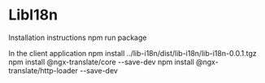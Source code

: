 # LibI18n

Installation instructions
npm run package

In the client application
npm install ../lib-i18n/dist/lib-i18n/lib-i18n-0.0.1.tgz
npm install @ngx-translate/core --save-dev
npm install @ngx-translate/http-loader --save-dev


